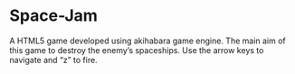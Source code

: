 # Space-Jam
A HTML5 game developed using akihabara game engine. The main aim of this game to destroy the enemy’s spaceships. Use the arrow keys to navigate and “z” to fire.
